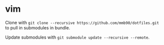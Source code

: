 # vim

Clone with `git clone --recursive https://github.com/mmb90/dotfiles.git` to pull in
submodules in bundle.

Update submodules with `git submodule update --recursive --remote`.
